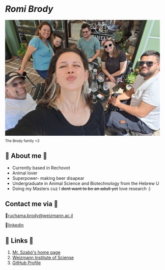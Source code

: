 # **_Romi Brody_**
![The Brody family <3](family_image.jpg)
<sub>The Brody family <3</sub>
## 🐳 About me 🐳
* Currently based in Rechovot
* Animal lover
* Superpower- making beer disapear
* Undergraduate in Animal Science and Biotechnology from the Hebrew U
* Doing my Masters cuz I ~~dont want to be an adult yet~~ love research :)


##  Contact me via 🐧 
📧<ins>ruchama.brody@weizmann.ac.il</ins>

🔗[linkedin](www.linkedin.com/in/romi-brody)


## 🦥 Links 🦥
1. [Mr. Szabó's home page](https://szabgab.com/)
1. [Weizmann Institute of Sciense](https://www.weizmann.ac.il/pages/)
1. [GitHub Profile](https://github.com/romizb)

  
